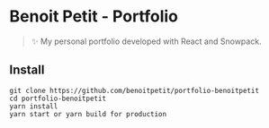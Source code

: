 # Benoit Petit - Portfolio

> ✨ My personal portfolio developed with React and Snowpack.

## Install
```
git clone https://github.com/benoitpetit/portfolio-benoitpetit
cd portfolio-benoitpetit
yarn install
yarn start or yarn build for production
```
